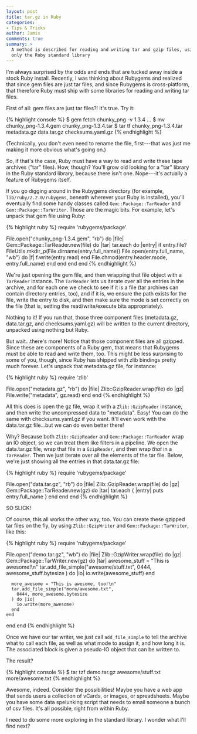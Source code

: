 ```yaml
---
layout: post
title: tar.gz in Ruby
categories:
- Tips & Tricks
author: Jamis
comments: true
summary: >
  A method is described for reading and writing tar and gzip files, using
  only the Ruby standard library
---
```


I'm always surprised by the odds and ends that are tucked away inside a stock Ruby install. Recently, I was thinking about Rubygems and realized that since gem files are just tar files, and since Rubygems is cross-platform, that therefore Ruby must ship with some libraries for reading and writing tar files.

First of all: gem files are just tar files?! It's true. Try it:

{% highlight console %}
$ gem fetch chunky_png -v 1.3.4
  ...
$ mv chunky_png-1.3.4.gem chunky_png-1.3.4.tar
$ tar tf chunky_png-1.3.4.tar
metadata.gz
data.tar.gz
checksums.yaml.gz
{% endhighlight %}

(Technically, you don't even need to rename the file, first---that was just me making it more obvious what's going on.)

So, if that's the case, Ruby must have a way to read and write these tape archives ("tar" files). How, though? You'll grow old looking for a "tar" library in the Ruby standard library, because there isn't one. Nope---it's actually a feature of Rubygems itself.

If you go digging around in the Rubygems directory (for example, `lib/ruby/2.2.0/rubygems`, beneath wherever your Ruby is installed), you'll eventually find some handy classes called `Gem::Package::TarReader` and `Gem::Package::TarWriter`. Those are the magic bits. For example, let's unpack that gem file using Ruby:

{% highlight ruby %}
require 'rubygems/package'

File.open("chunky_png-1.3.4.gem", "rb") do |file|
  Gem::Package::TarReader.new(file) do |tar|
    tar.each do |entry|
      if entry.file?
        FileUtils.mkdir_p(File.dirname(entry.full_name))
        File.open(entry.full_name, "wb") do |f|
          f.write(entry.read)
        end
        File.chmod(entry.header.mode, entry.full_name)
      end
    end
  end
end
{% endhighlight %}

We're just opening the gem file, and then wrapping that file object with a `TarReader` instance. The `TarReader` lets us iterate over all the entries in the archive, and for each one we check to see if it is a file (tar archives can contain directory entries, too), and if it is, we ensure the path exists for the file, write the entry to disk, and then make sure the mode is set correctly on the file (that is, setting the read/write/execute bits appropriately).

Nothing to it! If you run that, those three component files (metadata.gz, data.tar.gz, and checksums.yaml.gz) will be written to the current directory, unpacked using nothing but Ruby.

But wait...there's more! Notice that those component files are all gzipped. Since these are components of a Ruby gem, that means that Rubygems must be able to read and write them, too. This might be less surprising to some of you, though, since Ruby has shipped with zlib bindings pretty much forever. Let's unpack that metadata.gz file, for instance:

{% highlight ruby %}
require 'zlib'

File.open("metadata.gz", "rb") do |file|
  Zlib::GzipReader.wrap(file) do |gz|
    File.write("metadata", gz.read)
  end
end
{% endhighlight %}

All this does is open the gz file, wrap it with a `Zlib::GzipReader` instance, and then write the uncompressed data to "metadata". Easy! You can do the same with checksums.yaml.gz if you want. It'll even work with the data.tar.gz file...but we can do even better there!

Why? Because both `Zlib::GzipReader` and `Gem::Package::TarReader` wrap an IO object, so we can treat them like filters in a pipeline. We open the data.tar.gz file, wrap that file in a `GzipReader`, and then wrap _that_ in a `TarReader`. Then we just iterate over all the elements of the tar file. Below, we're just showing all the entries in that data.tar.gz file:

{% highlight ruby %}
require 'rubygems/package'

File.open("data.tar.gz", "rb") do |file|
  Zlib::GzipReader.wrap(file) do |gz|
    Gem::Package::TarReader.new(gz) do |tar|
      tar.each { |entry| puts entry.full_name }
    end
  end
end
{% endhighlight %}

SO SLICK!

Of course, this all works the other way, too. You can create these gzipped tar files on the fly, by using `Zlib::GzipWriter` and `Gem::Package::TarWriter`, like this:

{% highlight ruby %}
require 'rubygems/package'

File.open("demo.tar.gz", "wb") do |file|
  Zlib::GzipWriter.wrap(file) do |gz|
    Gem::Package::TarWriter.new(gz) do |tar|
      awesome_stuff = "This is awesome!\n"
      tar.add_file_simple("awesome/stuff.txt",
        0444, awesome_stuff.bytesize
      ) do |io|
        io.write(awesome_stuff)
      end

      more_awesome = "This is awesome, too!\n"
      tar.add_file_simple("more/awesome.txt",
        0444, more_awesome.bytesize
      ) do |io|
        io.write(more_awesome)
      end
    end
  end
end
{% endhighlight %}

Once we have our tar writer, we just call `add_file_simple` to tell the archive what to call each file, as well as what mode to assign it, and how long it is. The associated block is given a pseudo-IO object that can be written to.

The result?

{% highlight console %}
$ tar tzf demo.tar.gz
awesome/stuff.txt
more/awesome.txt
{% endhighlight %}

Awesome, indeed. Consider the possibilities! Maybe you have a web app that sends users a collection of vCards, or images, or spreadsheets. Maybe you have some data spelunking script that needs to email someone a bunch of csv files. It's all possible, right from within Ruby.

I need to do some more exploring in the standard library. I wonder what I'll find next?
